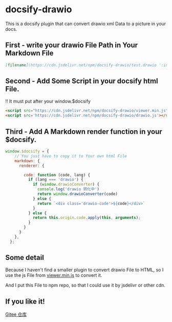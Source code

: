 # docsify-drawio

This is a docsify plugin that can convert drawio xml Data to a picture in your docs.

## First - write your drawio File Path in Your Markdown File

```md
[filename](https://cdn.jsdelivr.net/npm/docsify-drawio/test.drawio ':include :type=code')
```

## Second - Add Some Script in your docsify html File.

!! It must put after your window.$docsify 

```html
<script src="https://cdn.jsdelivr.net/npm/docsify-drawio/viewer.min.js"></script>
<script src='https://cdn.jsdelivr.net/npm/docsify-drawio/drawio.js'></script>
```

## Third - Add A Markdown render function in your $docsify.

```js
window.$docsify = {
    // You just have to copy it to Your own html File
    markdown: {
      renderer: {

        code: function (code, lang) {
          if (lang === 'drawio') {
            if (window.drawioConverter) {
              console.log('drawio 转化中')
              return window.drawioConverter(code)
            } else {
              return `<div class='drawio-code'>${code}</div>`
            }
          } else {
            return this.origin.code.apply(this, arguments);
          }
        }
      }
    },
  };

```

## Some detail

Because I haven't find a smaller plugin to convert drawio File to HTML, so I use the js File from  [viewer.min.js](https://github.com/jgraph/drawio/blob/dev/src/main/webapp/js/viewer.min.js) to convert it.

And I put this File to npm repo, so that I could use it by jsdelivr or other cdn.

## If you like it!

[Gitee 仓库](https://gitee.com/dongzhongzhidong/docsify-drawio)